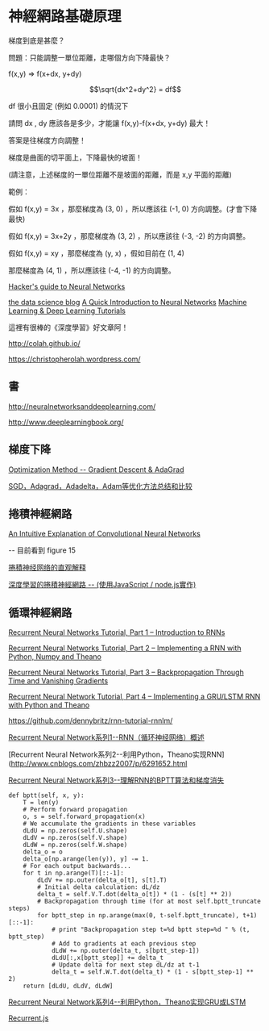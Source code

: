 # 神經網路基礎原理

梯度到底是甚麼？

問題：只能調整一單位距離，走哪個方向下降最快？

f(x,y) => f(x+dx, y+dy)

$$\sqrt{dx^2+dy^2} = df$$

df 很小且固定 (例如 0.0001) 的情況下

請問 dx , dy 應該各是多少，才能讓 f(x,y)-f(x+dx, y+dy) 最大！

答案是往梯度方向調整！

梯度是曲面的切平面上，下降最快的坡面！

(請注意，上述梯度的一單位距離不是坡面的距離，而是 x,y 平面的距離)

範例：

假如 f(x,y) = 3x ，那麼梯度為 (3, 0) ，所以應該往 (-1, 0) 方向調整。(才會下降最快)

假如 f(x,y) = 3x+2y ，那麼梯度為 (3, 2) ，所以應該往 (-3, -2) 的方向調整。

假如 f(x,y) = xy ，那麼梯度為 (y, x) ，假如目前在 (1, 4) 

那麼梯度為 (4, 1) ，所以應該往 (-4, -1) 的方向調整。


[Hacker's guide to Neural Networks](http://karpathy.github.io/neuralnets/)

[the data science blog](https://ujjwalkarn.me/blog/)
[A Quick Introduction to Neural Networks](https://ujjwalkarn.me/2016/08/09/quick-intro-neural-networks/)
[Machine Learning & Deep Learning Tutorials](https://github.com/ujjwalkarn/Machine-Learning-Tutorials/blob/master/README.md)

這裡有很棒的《深度學習》好文章阿！

http://colah.github.io/

https://christopherolah.wordpress.com/


## 書

http://neuralnetworksanddeeplearning.com/

http://www.deeplearningbook.org/


## 梯度下降

[Optimization Method -- Gradient Descent & AdaGrad](http://cpmarkchang.logdown.com/posts/275500-optimization-method-adagrad)

[SGD，Adagrad，Adadelta，Adam等优化方法总结和比较](http://ycszen.github.io/2016/08/24/SGD%EF%BC%8CAdagrad%EF%BC%8CAdadelta%EF%BC%8CAdam%E7%AD%89%E4%BC%98%E5%8C%96%E6%96%B9%E6%B3%95%E6%80%BB%E7%BB%93%E5%92%8C%E6%AF%94%E8%BE%83/)

## 捲積神經網路

[An Intuitive Explanation of Convolutional Neural Networks](https://ujjwalkarn.me/2016/08/11/intuitive-explanation-convnets/)

-- 目前看到 figure 15

[捲積神经网络的直观解释](http://blog.csdn.net/qq_31780525/article/details/71435620)

[深度學習的捲積神經網路 -- (使用JavaScript / node.js實作)](https://www.slideshare.net/ccckmit/javascript-nodejs)

## 循環神經網路

[Recurrent Neural Networks Tutorial, Part 1 – Introduction to RNNs](http://www.wildml.com/2015/09/recurrent-neural-networks-tutorial-part-1-introduction-to-rnns/)

[Recurrent Neural Networks Tutorial, Part 2 – Implementing a RNN with Python, Numpy and Theano](http://www.wildml.com/2015/09/recurrent-neural-networks-tutorial-part-2-implementing-a-language-model-rnn-with-python-numpy-and-theano/)

[Recurrent Neural Networks Tutorial, Part 3 – Backpropagation Through Time and Vanishing Gradients](http://www.wildml.com/2015/10/recurrent-neural-networks-tutorial-part-3-backpropagation-through-time-and-vanishing-gradients/)

[Recurrent Neural Network Tutorial, Part 4 – Implementing a GRU/LSTM RNN with Python and Theano](http://www.wildml.com/2015/10/recurrent-neural-network-tutorial-part-4-implementing-a-grulstm-rnn-with-python-and-theano/)

https://github.com/dennybritz/rnn-tutorial-rnnlm/

[Recurrent Neural Network系列1--RNN（循环神经网络）概述](http://www.cnblogs.com/zhbzz2007/p/6257247.html)

[Recurrent Neural Network系列2--利用Python，Theano实现RNN](http://www.cnblogs.com/zhbzz2007/p/6291652.html

[Recurrent Neural Network系列3--理解RNN的BPTT算法和梯度消失](http://www.cnblogs.com/zhbzz2007/p/6339346.html)


```
def bptt(self, x, y):
    T = len(y)
    # Perform forward propagation
    o, s = self.forward_propagation(x)
    # We accumulate the gradients in these variables
    dLdU = np.zeros(self.U.shape)
    dLdV = np.zeros(self.V.shape)
    dLdW = np.zeros(self.W.shape)
    delta_o = o
    delta_o[np.arange(len(y)), y] -= 1.
    # For each output backwards...
    for t in np.arange(T)[::-1]:
        dLdV += np.outer(delta_o[t], s[t].T)
        # Initial delta calculation: dL/dz
        delta_t = self.V.T.dot(delta_o[t]) * (1 - (s[t] ** 2))
        # Backpropagation through time (for at most self.bptt_truncate steps)
        for bptt_step in np.arange(max(0, t-self.bptt_truncate), t+1)[::-1]:
            # print "Backpropagation step t=%d bptt step=%d " % (t, bptt_step)
            # Add to gradients at each previous step
            dLdW += np.outer(delta_t, s[bptt_step-1])              
            dLdU[:,x[bptt_step]] += delta_t
            # Update delta for next step dL/dz at t-1
            delta_t = self.W.T.dot(delta_t) * (1 - s[bptt_step-1] ** 2)
    return [dLdU, dLdV, dLdW]
```


[Recurrent Neural Network系列4--利用Python，Theano实现GRU或LSTM](http://www.cnblogs.com/zhbzz2007/p/6647405.html)

[Recurrent.js](https://github.com/karpathy/recurrentjs/blob/master/src/recurrent.js)